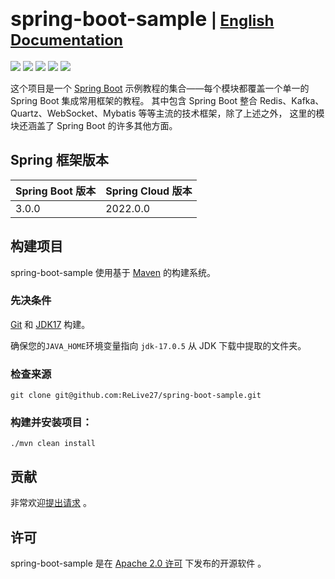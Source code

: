 # <font size="6p">spring-boot-sample</font> <font size="5p">  | [English Documentation](README.md)</font>

<p align="left">
	<a href="https://github.com/ReLive27/spring-boot-sample/stargazers"><img src="https://img.shields.io/github/stars/ReLive27/spring-boot-sample?style=flat-square&logo=GitHub"></a>
	<a href="https://github.com/ReLive27/spring-boot-sample/network/members"><img src="https://img.shields.io/github/forks/ReLive27/spring-boot-sample?style=flat-square&logo=GitHub"></a>
	<a href="https://github.com/ReLive27/spring-boot-sample/watchers"><img src="https://img.shields.io/github/watchers/ReLive27/spring-boot-sample?style=flat-square&logo=GitHub"></a>
	<a href="https://github.com/ReLive27/spring-boot-sample/issues"><img src="https://img.shields.io/github/issues/ReLive27/spring-boot-sample.svg?style=flat-square&logo=GitHub"></a>
	<a href="https://github.com/ReLive27/spring-boot-sample/blob/main/LICENSE"><img src="https://img.shields.io/github/license/ReLive27/spring-boot-sample.svg?style=flat-square"></a>
</p>

这个项目是一个 [Spring Boot](https://spring.io/projects/spring-boot) 示例教程的集合——每个模块都覆盖一个单一的 Spring Boot 集成常用框架的教程。 其中包含 Spring
Boot 整合 Redis、Kafka、Quartz、WebSocket、Mybatis 等等主流的技术框架，除了上述之外， 这里的模块还涵盖了 Spring Boot 的许多其他方面。

## Spring 框架版本

| Spring Boot 版本  | Spring Cloud 版本 |
| ---------------- | ------------ |
| 3.0.0          |      2022.0.0   |

## 构建项目

spring-boot-sample 使用基于 [Maven](https://maven.apache.org/) 的构建系统。

### 先决条件

[Git](https://help.github.com/set-up-git-redirect) 和 [JDK17](https://www.oracle.com/technetwork/java/javase/downloads)
构建。

确保您的`JAVA_HOME`环境变量指向 `jdk-17.0.5` 从 JDK 下载中提取的文件夹。

### 检查来源

```
git clone git@github.com:ReLive27/spring-boot-sample.git
```

### 构建并安装项目：

```
./mvn clean install
```

## 贡献

非常欢迎[提出请求](https://help.github.com/articles/creating-a-pull-request) 。

## 许可

spring-boot-sample 是在 [Apache 2.0 许可](https://www.apache.org/licenses/LICENSE-2.0.html) 下发布的开源软件 。
